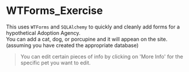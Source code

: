 # WTForms_Exercise

This uses `WTForms` and `SQLAlchemy` to quickly and cleanly add forms for a hypothetical Adoption Agency.  
You can add a cat, dog, or porcupine and it will appean on the site. (assuming you have created the appropriate database)  
> You can edit certain pieces of info by clicking on 'More Info' for the specific pet you want to edit.
